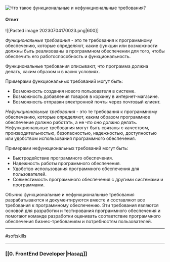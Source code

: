 ![Что такое функциональные и нефункциональные требования?](https://youtu.be/nTE4qvSvxXY?t=526)


#### Ответ

![[Pasted image 20230704170023.png|600]]

*Функциональные требования* - это те требования к программному обеспечению, которые определяют, какие функции или возможности должны быть реализованы в программном обеспечении для того, чтобы обеспечить его работоспособность и функциональность. 

Функциональные требования описывают, что программа должна делать, каким образом и в каких условиях.

Примерами функциональных требований могут быть:
- Возможность создания нового пользователя в системе.
- Возможность добавления товаров в корзину в интернет-магазине.
- Возможность отправки электронной почты через почтовый клиент.

*Нефункциональные требования* - это те требования к программному обеспечению, которые определяют, каким образом программное обеспечение должно работать, а не что оно должно делать. Нефункциональные требования могут быть связаны с качеством, производительностью, безопасностью, надежностью, доступностью или удобством использования программного обеспечения.

Примерами нефункциональных требований могут быть:
- Быстродействие программного обеспечения.
- Надежность работы программного обеспечения.
- Удобство использования программного обеспечения для пользователей.
- Совместимость программного обеспечения с другими системами и программами.

Обычно функциональные и нефункциональные требования разрабатываются и документируются вместе и составляют все требования к программному обеспечению. Эти требования являются основой для разработки и тестирования программного обеспечения и помогают команде разработки оценивать соответствие программного обеспечения бизнес-требованиям и потребностям пользователей.

___
#softskills 

___

### [[0. FrontEnd Developer|Назад]]
